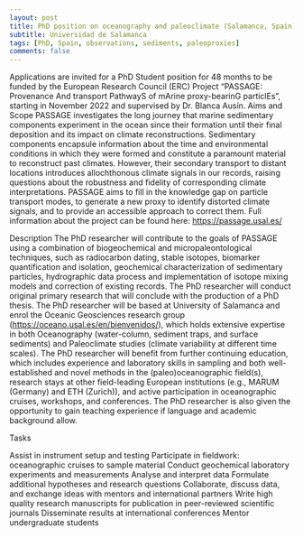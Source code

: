 ```yaml
---
layout: post
title: PhD position on oceanography and paleoclimate (Salamanca, Spain)
subtitle: Universidad de Salamanca 
tags: [PhD, Spain, observations, sediments, paleoproxies]
comments: false
---
```

Applications are invited for a PhD Student position for 48 months to be funded by the European Research Council (ERC) Project “PASSAGE: Provenance And transport PathwayS of mArine proxy-bearinG particlEs”, starting in November 2022 and supervised by Dr. Blanca Ausín. Aims and Scope PASSAGE investigates the long journey that marine sedimentary components experiment in the ocean since their formation until their final deposition and its impact on climate reconstructions. Sedimentary components encapsule information about the time and environmental conditions in which they were formed and constitute a paramount material to reconstruct past climates. However, their secondary transport to distant locations introduces allochthonous climate signals in our records, raising questions about the robustness and fidelity of corresponding climate interpretations. PASSAGE aims to fill in the knowledge gap on particle transport modes, to generate a new proxy to identify distorted climate signals, and to provide an accessible approach to correct them. Full information about the project can be found here: https://passage.usal.es/

Description The PhD researcher will contribute to the goals of PASSAGE using a combination of biogeochemical and micropaleontological techniques, such as radiocarbon dating, stable isotopes, biomarker quantification and isolation, geochemical characterization of sedimentary particles, hydrographic data process and implementation of isotope mixing models and correction of existing records. The PhD researcher will conduct original primary research that will conclude with the production of a PhD thesis. The PhD researcher will be based at University of Salamanca and enrol the Oceanic Geosciences research group (https://oceano.usal.es/en/bienvenidos/), which holds extensive expertise in both Oceanography (water-column, sediment traps, and surface sediments) and Paleoclimate studies (climate variability at different time scales). The PhD researcher will benefit from further continuing education, which includes experience and laboratory skills in sampling and both well-established and novel methods in the (paleo)oceanographic field(s), research stays at other field-leading European institutions (e.g., MARUM (Germany) and ETH (Zurich)), and active participation in oceanographic cruises, workshops, and conferences. The PhD researcher is also given the opportunity to gain teaching experience if language and academic background allow.

Tasks

Assist in instrument setup and testing Participate in fieldwork: oceanographic cruises to sample material Conduct geochemical laboratory experiments and measurements Analyse and interpret data Formulate additional hypotheses and research questions Collaborate, discuss data, and exchange ideas with mentors and international partners Write high quality research manuscripts for publication in peer-reviewed scientific journals Disseminate results at international conferences Mentor undergraduate students
